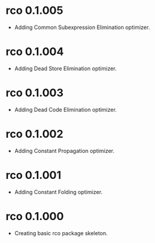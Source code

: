 # rco 0.1.005

  - Adding Common Subexpression Elimination optimizer.

# rco 0.1.004

  - Adding Dead Store Elimination optimizer.

# rco 0.1.003

  - Adding Dead Code Elimination optimizer.

# rco 0.1.002

  - Adding Constant Propagation optimizer.

# rco 0.1.001

  - Adding Constant Folding optimizer.

# rco 0.1.000

  - Creating basic rco package skeleton.
